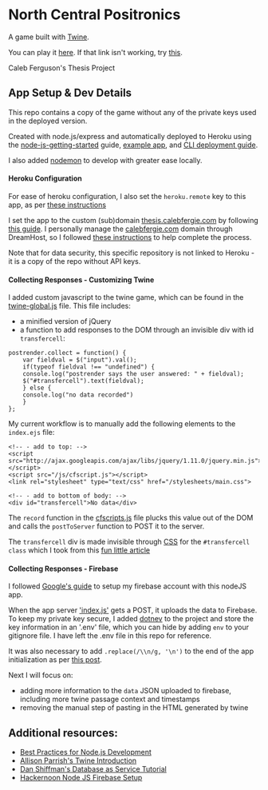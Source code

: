 # North Central Positronics

A game built with [Twine](https://twinery.org/).

You can play it [here](https://thesis.calebfergie.com/). If that link isn't working, try [this](https://north-central-positronics.herokuapp.com/).

Caleb Ferguson's Thesis Project

## App Setup & Dev Details

This repo contains a copy of the game without any of the private keys used in the deployed version.

Created with node.js/express and automatically deployed to Heroku using the [node-js-getting-started](https://devcenter.heroku.com/articles/getting-started-with-nodejs) guide, [example app](https://github.com/heroku/node-js-getting-started), and [CLI deployment guide](https://devcenter.heroku.com/articles/git).

I also added [nodemon](https://nodemon.io/) to develop with greater ease locally.

#### Heroku Configuration

For ease of heroku configuration, I also set the `heroku.remote` key to this app, as per [these instructions](https://stackoverflow.com/questions/17497947/is-there-a-way-to-set-a-default-app-for-heroku-toolbet)

I set the app to the custom (sub)domain [thesis.calebfergie.com](thesis.calebfergie.com) by following [this guide](https://devcenter.heroku.com/articles/custom-domains). I personally manage the [calebfergie.com](https://www.calebfergie.com/) domain through DreamHost, so I followed [these instructions](https://help.dreamhost.com/hc/en-us/articles/115000760591-Setting-your-domain-to-DNS-Only-) to help complete the process.

Note that for data security, this specific repository is not linked to Heroku - it is a copy of the repo without API keys.

#### Collecting Responses - Customizing Twine

I added custom javascript to the twine game, which can be found in the [twine-global.js](/public/js/twine-global.js) file. This file includes:
- a minified version of jQuery
- a function to add responses to the DOM through an invisible div with id `transfercell`:

```
postrender.collect = function() {
    var fieldval = $("input").val();
	if(typeof fieldval !== "undefined") {
	console.log("postrender says the user answered: " + fieldval);
	$("#transfercell").text(fieldval);
	} else {
	console.log("no data recorded")
	}
};
```

My current workflow is to manually add the following elements to the `index.ejs` file:

```
<!-- - add to top: -->
<script src="http://ajax.googleapis.com/ajax/libs/jquery/1.11.0/jquery.min.js"></script>
<script src="/js/cfscript.js"></script>
<link rel="stylesheet" type="text/css" href="/stylesheets/main.css">

<!-- - add to bottom of body: -->
<div id="transfercell">No data</div>
```

The `record` function in the [cfscripts.js](public/js/cfscripts) file plucks this value out of the DOM and calls the `postToServer` function to POST it to the server.

The `transfercell` div is made invisible through [CSS](public/stylesheets/main.css) for the `#transfercell class` which I took from this [fun little article](https://medium.freecodecamp.org/how-to-disappear-completely-2f23ddb14835)

#### Collecting Responses - Firebase

I followed [Google's guide](https://firebase.google.com/docs/database/admin/save-data) to setup my firebase account with this nodeJS app.

When the app server ['index.js'](index.js) gets a POST, it uploads the data to Firebase. To keep my private key secure, I added [dotnev](https://www.npmjs.com/package/dotenv) to the project and store the key information in an '.env' file, which you can hide by adding `env` to your gitignore file. I have left the .env file in this repo for reference.

It was also necessary to add `.replace(/\\n/g, '\n')` to the end of the app initialization as per [this post](https://stackoverflow.com/questions/50299329/node-js-firebase-service-account-private-key-wont-parse).

Next I will focus on:
- adding more information to the `data` JSON uploaded to firebase, including more twine passage context and timestamps
- removing the manual step of pasting in the HTML generated by twine 

## Additional resources:
- [Best Practices for Node.js Development](https://devcenter.heroku.com/articles/node-best-practices)
- [Allison Parrish's Twine Introduction](http://catn.decontextualize.com/twine/)
- [Dan Shiffman's Database as Service Tutorial](https://shiffman.net/a2z/firebase/)
- [Hackernoon Node JS Firebase Setup](https://hackernoon.com/nodejs-setup-firebase-in-4-step-tutorial-example-easy-beginner-service-account-key-json-node-server-d61e803d6cc8)
